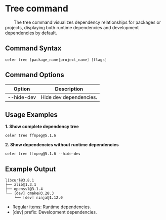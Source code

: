 # Tree command

&emsp;&emsp;The tree command visualizes dependency relationships for packages or projects, displaying both runtime dependencies and development dependencies by default.

## Command Syntax

```shell
celer tree [package_name|project_name] [flags]
```

## Command Options

| Option	        | Description                                          |
| ----------------- | -----------------------------------------------------|
| --hide-dev	    | Hide dev dependencies.	                           |

## Usage Examples

**1. Show complete dependency tree**

```shell
celer tree ffmpeg@5.1.6
```

**2. Show dependencies without runtime dependencies**

```shell
celer tree ffmpeg@5.1.6 --hide-dev
```

## Example Output

```
libcurl@3.8.1  
├── zlib@1.3.1  
├── openssl@3.1.4  
└── [dev] cmake@3.28.3  
    └── [dev] ninja@1.12.0  
```

- Regular items: Runtime dependencies.
- [dev] prefix: Development dependencies.
